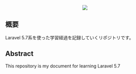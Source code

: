 <p align="center"><img src="https://laravel.com/assets/img/components/logo-laravel.svg"></p>

## 概要
Laravel 5.7系を使った学習経過を記録していくリポジトリです。

## Abstract
This repository is my document for learning Laravel 5.7
